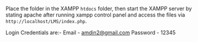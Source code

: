  Place the  folder in the XAMPP `htdocs` folder, then start the XAMPP server by stating apache after running xampp control panel and access the files via `http://localhost/LMS/index.php`.

Login Credentials are:-
Email - amdin2@gmail.com
Password - 12345
